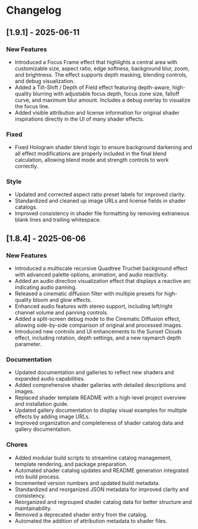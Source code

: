 # Changelog

## [1.9.1] - 2025-06-11

### New Features
- Introduced a Focus Frame effect that highlights a central area with customizable size, aspect ratio, edge softness, background blur, zoom, and brightness. The effect supports depth masking, blending controls, and debug visualization.
- Added a Tilt-Shift / Depth of Field effect featuring depth-aware, high-quality blurring with adjustable focus depth, focus zone size, falloff curve, and maximum blur amount. Includes a debug overlay to visualize the focus line.
- Added visible attribution and license information for original shader inspirations directly in the UI of many shader effects.

### Fixed
- Fixed Hologram shader blend logic to ensure background darkening and all effect modifications are properly included in the final blend calculation, allowing blend mode and strength controls to work correctly.

### Style
- Updated and corrected aspect ratio preset labels for improved clarity.
- Standardized and cleaned up image URLs and license fields in shader catalogs.
- Improved consistency in shader file formatting by removing extraneous blank lines and trailing whitespace.

## [1.8.4] - 2025-06-06

### New Features
- Introduced a multiscale recursive Quadtree Truchet background effect with advanced palette options, animation, and audio reactivity.
- Added an audio direction visualization effect that displays a reactive arc indicating audio panning.
- Released a cinematic diffusion filter with multiple presets for high-quality bloom and glow effects.
- Enhanced audio features with stereo support, including left/right channel volume and panning controls.
- Added a split-screen debug mode to the Cinematic Diffusion effect, allowing side-by-side comparison of original and processed images.
- Introduced new controls and UI enhancements to the Sunset Clouds effect, including rotation, depth settings, and a new raymarch depth parameter.

### Documentation
- Updated documentation and galleries to reflect new shaders and expanded audio capabilities.
- Added comprehensive shader galleries with detailed descriptions and images.
- Replaced shader template README with a high-level project overview and installation guide.
- Updated gallery documentation to display visual examples for multiple effects by adding image URLs.
- Improved organization and completeness of shader catalog data and gallery documentation.

### Chores
- Added modular build scripts to streamline catalog management, template rendering, and package preparation.
- Automated shader catalog updates and README generation integrated into build process.
- Incremented version numbers and updated build metadata.
- Standardized and reorganized JSON metadata for improved clarity and consistency.
- Reorganized and regrouped shader catalog data for better structure and maintainability.
- Removed a deprecated shader entry from the catalog.
- Automated the addition of attribution metadata to shader files.
